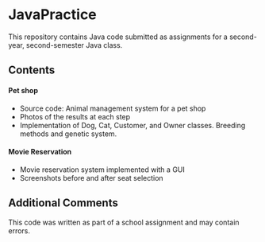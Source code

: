 # JavaPractice
This repository contains Java code submitted as assignments for a second-year, second-semester Java class.



## Contents

#### Pet shop
- Source code: Animal management system for a pet shop
- Photos of the results at each step
- Implementation of Dog, Cat, Customer, and Owner classes. Breeding methods and genetic system.

#### Movie Reservation
- Movie reservation system implemented with a GUI
- Screenshots before and after seat selection



## Additional Comments
This code was written as part of a school assignment and may contain errors.
